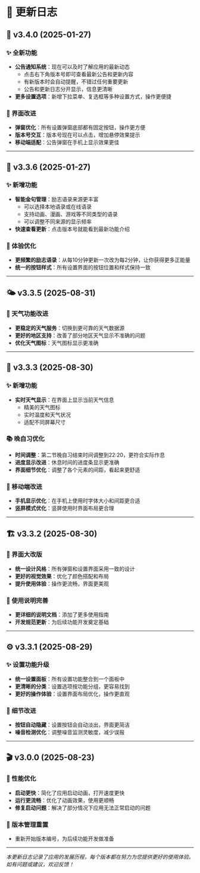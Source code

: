 # 📝 更新日志

## 🎉 v3.4.0 (2025-01-27)

### ✨ 全新功能
- **公告通知系统**：现在可以及时了解应用的最新动态
  - 点击右下角版本号即可查看最新公告和更新内容
  - 有新版本时会自动提醒，不错过任何重要更新
  - 公告和更新日志分开显示，信息更清晰
- **更多设置选项**：新增下拉菜单、复选框等多种设置方式，操作更便捷

### 🎨 界面改进
- **弹窗优化**：所有设置弹窗底部都有固定按钮，操作更方便
- **版本号交互**：版本号现在可以点击，增加悬停效果提示
- **移动端适配**：公告弹窗在手机上显示效果更佳

---

## 🌟 v3.3.6 (2025-01-27)

### ✨ 新增功能
- **智能金句管理**：励志语录来源更丰富
  - 可以选择本地语录或在线语录
  - 支持动画、漫画、游戏等不同类型的语录
  - 可以调整不同来源的显示频率
- **快速查看更新**：点击版本号就能看到最新功能介绍

### 🎨 体验优化
- **更频繁的励志语录**：从每10分钟更新一次改为每2分钟，让你获得更多正能量
- **统一的按钮样式**：所有设置界面的按钮位置和样式保持一致

---

## 🌤️ v3.3.5 (2025-08-31)

### 🔧 天气功能改进
- **更稳定的天气服务**：切换到更可靠的天气数据源
- **更好的地区支持**：改善了部分地区天气显示不准确的问题
- **优化天气图标**：天气图标显示更准确

---

## 🎨 v3.3.3 (2025-08-30)

### ✨ 新增功能
- **实时天气显示**：在界面上显示当前天气信息
  - 精美的天气图标
  - 实时温度和天气状况
  - 适配不同屏幕尺寸

### 📚 晚自习优化
- **时间调整**：第二节晚自习结束时间调整到22:20，更符合实际作息
- **进度显示改进**：休息时间的进度条显示更准确
- **界面细节优化**：调整了各个元素的间距，看起来更舒适

### 📱 移动端改进
- **手机显示优化**：在手机上使用时字体大小和间距更合适
- **竖屏模式优化**：竖屏使用时界面布局更合理

---

## 🏗️ v3.3.2 (2025-08-30)

### 🎨 界面大改版
- **统一设计风格**：所有弹窗和设置界面采用一致的设计
- **更好的视觉效果**：优化了颜色搭配和布局
- **提升使用体验**：操作更流畅，界面更美观

### 📖 使用说明完善
- **更详细的说明文档**：添加了更多使用指南
- **开发规范更新**：为后续功能开发奠定基础

---

## ⚙️ v3.3.1 (2025-08-29)

### ✨ 设置功能升级
- **统一设置面板**：所有设置功能整合到一个面板中
- **更清晰的分类**：设置选项按功能分组，更容易找到
- **更好的操作体验**：设置界面布局优化，操作更直观

### 🎯 细节改进
- **按钮自动隐藏**：设置按钮会自动淡出，界面更简洁
- **噪音检测优化**：调整噪音监测灵敏度，减少误报

---

## 🎬 v3.0.0 (2025-08-23)

### 🎨 性能优化
- **启动更快**：简化了应用启动动画，打开速度更快
- **运行更流畅**：优化了动画效果，使用更顺畅
- **修复启动问题**：解决了部分情况下应用无法正常启动的问题

### 🔄 版本管理重置
- 重新开始版本编号，为后续功能开发做准备

---

*本更新日志记录了应用的发展历程，每个版本都在努力为您提供更好的使用体验。如有问题或建议，欢迎反馈！*